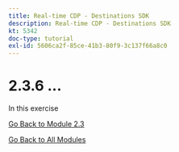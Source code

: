 ```yaml
---
title: Real-time CDP - Destinations SDK
description: Real-time CDP - Destinations SDK
kt: 5342
doc-type: tutorial
exl-id: 5606ca2f-85ce-41b3-80f9-3c137f66a8c0
---
```

# 2.3.6 ...

In this exercise 

[Go Back to Module 2.3](./real-time-cdp-build-a-segment-take-action.md)

[Go Back to All Modules](../../../overview.md)
